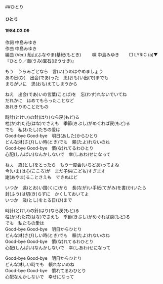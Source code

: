 ##ひとり
#### ひとり
#### 1984.03.09
  

作詞  中島みゆき        
作曲 中島みゆき       
編曲 (Ver.) 船山(ふなやま)基紀(もとき)  　　
唄  中島みゆき　　
□ LYRIC (a)▼『ひとり／海(うみ)宝石(ほうせき)』  　

もう　うらみごとなら　言(い)うのはやめましょう  
あの日(ひ)　出会(であ)った　思(おも)い出(で)までも  
まちがいに　思(おも)えてしまうから  
  
ねえ　出会(であ)いの言葉(ことば)を　忘(わす)れないでいてね  
だれかに　ほめてもらったことなど  
あれきりのことだもの  
  
時計(とけい)の針(はり)なら戻(もど)る  
枯(か)れた花(はな)でさえも　季節(きぶし)がめぐれば戻(もど)る  
でも　私(わたし)たちの愛は  
Good-bye Good-bye　明日(あした)からひとり  
どんな淋(さび)しい時(とき)でも　頼(たよ)れないのね  
Good-bye Good-bye　慣(な)れてるわひとり  
心配(しんぱい)なんかしないで　幸(しあわ)せになって  
  
ねぇ　歳(とし)をとったら　もう一度会(いちどあ)ってよね  
今(いま)は心(こころ)が　まだ子供(こども)すぎます  
謝(あやま)ることさえも　できぬほど  
  
いつか　遠(とお)い国(くに)から　長(なが)い手紙(てがみ)を書(か)いたら  
封(ふう)は切(き)らずに　かくしておいてよ  
いつか　歳(とし)をとる日(ひ)まで  
  
時計(とけい)の針(はり)なら戻(もど)る  
枯(か)れた花(はな)でさえも　季節(きぶし)がめぐれば戻(もど)る  
でも　私たちの愛は  
Good-bye Good-bye　明日からひとり  
どんな淋(さび)しい時(とき)でも　頼(たよ)れないのね  
Good-bye Good-bye　慣(な)れてるわひとり  
心配(しんぱい)なんかしないで　幸(しあわ)せになって  
  
Good-bye Good-bye　明日からひとり  
どんな淋しい時でも　頼れないのね  
Good-bye Good-bye　慣れてるわひとり  
心配なんかしないで　幸せになって  